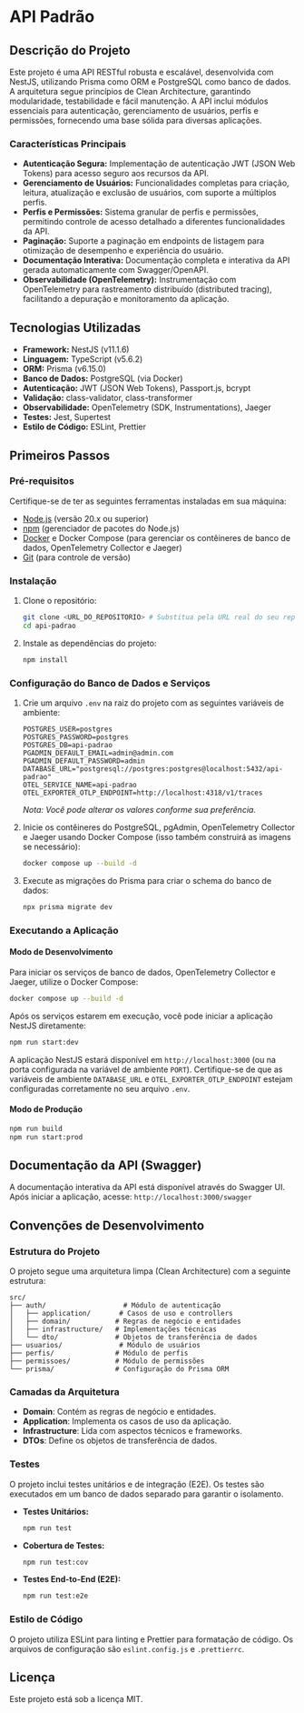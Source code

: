 # API Padrão

## Descrição do Projeto

Este projeto é uma API RESTful robusta e escalável, desenvolvida com NestJS, utilizando Prisma como ORM e PostgreSQL como banco de dados. A arquitetura segue princípios de Clean Architecture, garantindo modularidade, testabilidade e fácil manutenção. A API inclui módulos essenciais para autenticação, gerenciamento de usuários, perfis e permissões, fornecendo uma base sólida para diversas aplicações.

### Características Principais

*   **Autenticação Segura:** Implementação de autenticação JWT (JSON Web Tokens) para acesso seguro aos recursos da API.
*   **Gerenciamento de Usuários:** Funcionalidades completas para criação, leitura, atualização e exclusão de usuários, com suporte a múltiplos perfis.
*   **Perfis e Permissões:** Sistema granular de perfis e permissões, permitindo controle de acesso detalhado a diferentes funcionalidades da API.
*   **Paginação:** Suporte a paginação em endpoints de listagem para otimização de desempenho e experiência do usuário.
*   **Documentação Interativa:** Documentação completa e interativa da API gerada automaticamente com Swagger/OpenAPI.
*   **Observabilidade (OpenTelemetry):** Instrumentação com OpenTelemetry para rastreamento distribuído (distributed tracing), facilitando a depuração e monitoramento da aplicação.

## Tecnologias Utilizadas

*   **Framework:** NestJS (v11.1.6)
*   **Linguagem:** TypeScript (v5.6.2)
*   **ORM:** Prisma (v6.15.0)
*   **Banco de Dados:** PostgreSQL (via Docker)
*   **Autenticação:** JWT (JSON Web Tokens), Passport.js, bcrypt
*   **Validação:** class-validator, class-transformer
*   **Observabilidade:** OpenTelemetry (SDK, Instrumentations), Jaeger
*   **Testes:** Jest, Supertest
*   **Estilo de Código:** ESLint, Prettier

## Primeiros Passos

### Pré-requisitos

Certifique-se de ter as seguintes ferramentas instaladas em sua máquina:

*   [Node.js](https://nodejs.org/en/) (versão 20.x ou superior)
*   [npm](https://www.npmjs.com/) (gerenciador de pacotes do Node.js)
*   [Docker](https://www.docker.com/) e Docker Compose (para gerenciar os contêineres de banco de dados, OpenTelemetry Collector e Jaeger)
*   [Git](https://git-scm.com/) (para controle de versão)

### Instalação

1.  Clone o repositório:
    ```bash
    git clone <URL_DO_REPOSITORIO> # Substitua pela URL real do seu repositório
    cd api-padrao
    ```
2.  Instale as dependências do projeto:
    ```bash
    npm install
    ```

### Configuração do Banco de Dados e Serviços

1.  Crie um arquivo `.env` na raiz do projeto com as seguintes variáveis de ambiente:
    ```
    POSTGRES_USER=postgres
    POSTGRES_PASSWORD=postgres
    POSTGRES_DB=api-padrao
    PGADMIN_DEFAULT_EMAIL=admin@admin.com
    PGADMIN_DEFAULT_PASSWORD=admin
    DATABASE_URL="postgresql://postgres:postgres@localhost:5432/api-padrao"
    OTEL_SERVICE_NAME=api-padrao
    OTEL_EXPORTER_OTLP_ENDPOINT=http://localhost:4318/v1/traces
    ```
    *Nota: Você pode alterar os valores conforme sua preferência.*

2.  Inicie os contêineres do PostgreSQL, pgAdmin, OpenTelemetry Collector e Jaeger usando Docker Compose (isso também construirá as imagens se necessário):
    ```bash
    docker compose up --build -d
    ```

3.  Execute as migrações do Prisma para criar o schema do banco de dados:
    ```bash
    npx prisma migrate dev
    ```

### Executando a Aplicação

#### Modo de Desenvolvimento

Para iniciar os serviços de banco de dados, OpenTelemetry Collector e Jaeger, utilize o Docker Compose:
```bash
docker compose up --build -d
```
Após os serviços estarem em execução, você pode iniciar a aplicação NestJS diretamente:
```bash
npm run start:dev
```
A aplicação NestJS estará disponível em `http://localhost:3000` (ou na porta configurada na variável de ambiente `PORT`). Certifique-se de que as variáveis de ambiente `DATABASE_URL` e `OTEL_EXPORTER_OTLP_ENDPOINT` estejam configuradas corretamente no seu arquivo `.env`.

#### Modo de Produção

```bash
npm run build
npm run start:prod
```

## Documentação da API (Swagger)

A documentação interativa da API está disponível através do Swagger UI.
Após iniciar a aplicação, acesse: `http://localhost:3000/swagger`

## Convenções de Desenvolvimento

### Estrutura do Projeto

O projeto segue uma arquitetura limpa (Clean Architecture) com a seguinte estrutura:

```
src/
├── auth/                   # Módulo de autenticação
│   ├── application/       # Casos de uso e controllers
│   ├── domain/           # Regras de negócio e entidades
│   ├── infrastructure/   # Implementações técnicas
│   └── dto/              # Objetos de transferência de dados
├── usuarios/              # Módulo de usuários
├── perfis/               # Módulo de perfis
├── permissoes/           # Módulo de permissões
└── prisma/               # Configuração do Prisma ORM
```

### Camadas da Arquitetura

*   **Domain**: Contém as regras de negócio e entidades.
*   **Application**: Implementa os casos de uso da aplicação.
*   **Infrastructure**: Lida com aspectos técnicos e frameworks.
*   **DTOs**: Define os objetos de transferência de dados.

### Testes

O projeto inclui testes unitários e de integração (E2E). Os testes são executados em um banco de dados separado para garantir o isolamento.

*   **Testes Unitários:**
    ```bash
    npm run test
    ```
*   **Cobertura de Testes:**
    ```bash
    npm run test:cov
    ```
*   **Testes End-to-End (E2E):**
    ```bash
    npm run test:e2e
    ```

### Estilo de Código

O projeto utiliza ESLint para linting e Prettier para formatação de código. Os arquivos de configuração são `eslint.config.js` e `.prettierrc`.

## Licença

Este projeto está sob a licença MIT.
